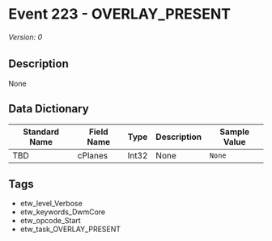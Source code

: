 # Event 223 - OVERLAY_PRESENT
###### Version: 0

## Description
None

## Data Dictionary
|Standard Name|Field Name|Type|Description|Sample Value|
|---|---|---|---|---|
|TBD|cPlanes|Int32|None|`None`|

## Tags
* etw_level_Verbose
* etw_keywords_DwmCore
* etw_opcode_Start
* etw_task_OVERLAY_PRESENT
